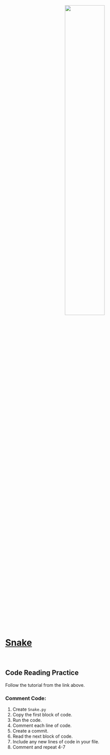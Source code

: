 <div style="text-align:center">
        <img    src="https://d1jnx9ba8s6j9r.cloudfront.net/blog/wp-content/uploads/2019/10/final-screen-snake-game-Edureka.png"
                width="50%" 
                height="50%" />          
</div>

# [Snake](https://www.edureka.co/blog/snake-game-with-pygame/)

<br>

## Code Reading Practice
Follow the tutorial from the link above.

### Comment Code:
1. Create `Snake.py`
2. Copy the first block of code.
3. Run the code.
4. Comment each line of code.
5. Create a commit.
6. Read the next block of code. 
7. Include any new lines of code in your file.
8. Comment and repeat 4-7
